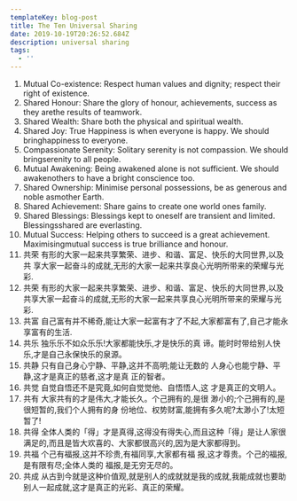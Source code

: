 ```yaml
---
templateKey: blog-post
title: The Ten Universal Sharing
date: 2019-10-19T20:26:52.684Z
description: universal sharing
tags:
  - ''
---
```

1. Mutual Co-existence: Respect human values and dignity; respect their right of existence.
2. Shared Honour: Share the glory of honour, achievements, success as they arethe results of teamwork.
3. Shared Wealth: Share both the physical and spiritual wealth.
4. Shared Joy: True Happiness is when everyone is happy. We should bringhappiness to everyone.
5. Compassionate Serenity: Solitary serenity is not compassion. We should bringserenity to all people.
6. Mutual Awakening: Being awakened alone is not sufficient. We should awakenothers to have a bright conscience too.
7. Shared Ownership: Minimise personal possessions, be as generous and noble asmother Earth.
8. Shared Achievement: Share gains to create one world ones family.
9. Shared Blessings: Blessings kept to oneself are transient and limited. Blessingsshared are everlasting.
10. Mutual Success: Helping others to succeed is a great achievement. Maximisingmutual success is true brilliance and honour.
11. 共荣 有形的大家一起来共享繁荣、进步、和谐、富足、快乐的大同世界,以及共
    享大家一起奋斗的成就,无形的大家一起来共享良心光明所带来的荣耀与光彩.
12. 共荣 有形的大家一起来共享繁荣、进步、和谐、富足、快乐的大同世界,以及共享大家一起奋斗的成就,无形的大家一起来共享良心光明所带来的荣耀与光彩.
13. 共富 自己富有并不稀奇,能让大家一起富有才了不起,大家都富有了,自己才能永享富有的生活.
14. 共乐 独乐乐不如众乐乐!大家都能快乐,才是快乐的真 谛。能时时带给别人快乐,才是自己永保快乐的泉源。
15. 共静 只有自己身心宁静、平静,这并不高明;能让无数的 人身心也能宁静、平静,这才是真正的慈者,这才是真 正的智者。
16. 共觉 自觉自悟还不是究竟,如何自觉觉他、自悟悟人,这 才是真正的文明人。
17. 共有 大家共有的才是伟大,才能长久。个己拥有的,是很 渺小的;个己拥有的,是很短暂的,我们个人拥有的身 份地位、权势财富,能拥有多久呢?太渺小了!太短暂了!
18. 共得 全体人类的「得」才是真得,这得没有得失心,而且这种「得」是让人家很满足的,而且是皆大欢喜的、大家都很高兴的,因为是大家都得到。
19. 共福 个己有福报,这并不珍贵,有福同享,大家都有福 报,这才尊贵。个己的福报,是有限有尽;全体人类的 福报,是无穷无尽的。
20. 共成 从古到今就是这种价值观,就是别人的成就就是我的成就,我能成就也要助别人一起成就,这才是真正的光彩、真正的荣耀。
